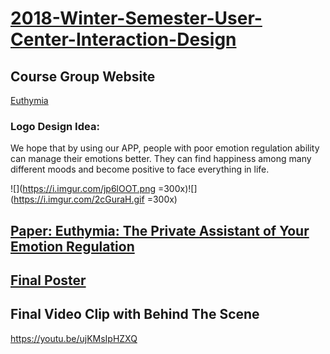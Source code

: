 # [2018-Winter-Semester-User-Center-Interaction-Design](https://docs.google.com/document/d/1xfmFjNvahUzwEVTqA_XCiqsr2Y8tKoSxs_2Z5Ul2KtY/edit)
## Course Group Website
[Euthymia](http://2018uxid2.strikingly.com/)
### Logo Design Idea:
We hope that by using our APP, people with poor emotion regulation ability can manage their emotions better. They can find happiness among many different moods and become positive to face everything in life.

![](https://i.imgur.com/jp6lOOT.png =300x)![](https://i.imgur.com/2cGuraH.gif =300x)

## [Paper: Euthymia:	The	Private	Assistant of Your Emotion	Regulation]()
## [Final Poster]()
## Final Video Clip with Behind The Scene
https://youtu.be/ujKMsIpHZXQ
